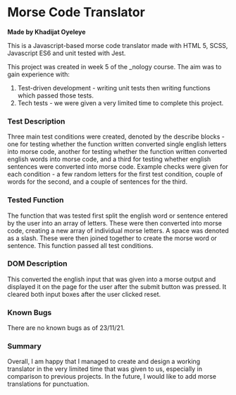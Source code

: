 # Morse Code Translator
**Made by Khadijat Oyeleye**

This is a Javascript-based morse code translator made with HTML 5, SCSS, Javascript ES6 and unit tested with Jest.

This project was created in week 5 of the _nology course. The aim was to gain experience with:

1. Test-driven development - writing unit tests then writing functions which passed those tests. 
2. Tech tests - we were given a very limited time to complete this project.

### Test Description
Three main test conditions were created, denoted by the describe blocks - one for testing whether the function written converted single english letters into morse code, another for testing whether the function written converted english words into morse code, and a third for testing whether english sentences were converted into morse code. Example checks were given for each condition - a few random letters for the first test condition, couple of words for the second, and a couple of sentences for the third.

### Tested Function
The function that was tested first split the english word or sentence entered by the user into an array of letters. These were then converted into morse code, creating a new array of individual morse letters. A space was denoted as a slash. These were then joined together to create the morse word or sentence. This function passed all test conditions.

### DOM Description
This converted the english input that was given into a morse output and displayed it on the page for the user after the submit button was pressed. It cleared both input boxes after the user clicked reset.

### Known Bugs
There are no known bugs as of 23/11/21.

### Summary
Overall, I am happy that I managed to create and design a working translator in the very limited time that was given to us, especially in comparison to previous projects. In the future, I would like to add morse translations for punctuation.